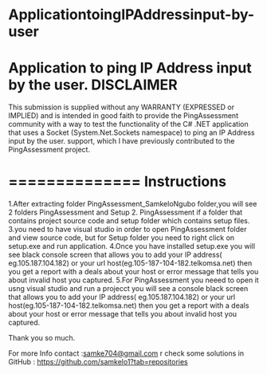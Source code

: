 # ApplicationtoingIPAddressinput-by-user
Application to ping IP Address input by the user.
DISCLAIMER
==========
This submission is supplied without any WARRANTY (EXPRESSED or IMPLIED)
and is intended in good faith to provide the PingAssessment community with a
way to test the functionality of the C# .NET application that uses a Socket (System.Net.Sockets namespace) to ping an IP Address input by the user.
support, which I have previously contributed to the PingAssessment project.

==============
Instructions
==============
1.After extracting folder PingAssessment_SamkeloNgubo folder,you will see 2 folders PingAssessment and Setup
2. PingAssessment if a folder that contains project source code and setup folder which contains setup files.
3.you need to have visual studio in order to open PingAssessment folder and view source code, but for Setup folder you need to right click on
  setup.exe and run application.
4.Once you have installed setup.exe you will see black console screen that allows  you to add your IP address( eg.105.187.104.182) or your url host(eg.105-187-104-182.telkomsa.net) then you get a report with 
   a deals about your host or error message that tells you about invalid host you captured.
5.For PingAssessment you neeed to open it usng visual studio and run a projecct  you will see a console black screen that allows you to add your IP address( eg.105.187.104.182) or your url host(eg.105-187-104-182.telkomsa.net) then you get a report with 
   a deals about your host or error message that tells you about invalid host you captured.
  
 Thank you so much.
 
 For more Info contact :samke704@gmail.com r check some solutions in GitHub : https://github.com/samkelo1?tab=repositories
 
